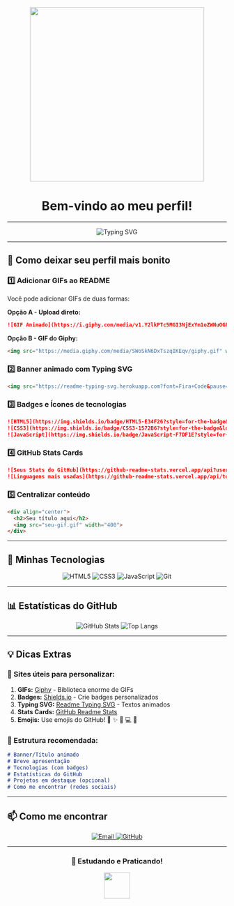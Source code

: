 <div align="center">
  <img src="https://media.giphy.com/media/SWoSkN6DxTszqIKEqv/giphy.gif" width="400">
  <h1>Bem-vindo ao meu perfil!</h1>
</div>

---

<!-- Banner animado -->
<div align="center">
  <img src="https://readme-typing-svg.herokuapp.com?font=Fira+Code&size=32&duration=2800&pause=2000&color=38C2FF&center=true&vCenter=true&width=940&lines=Ol%C3%A1%2C+eu+sou+Matheus+Barbosa!+%F0%9F%91%8B;Estudante+de+Desenvolvimento+Web+%F0%9F%92%BB;HTML%2C+CSS+e+muito+aprendizado!+%F0%9F%9A%80" alt="Typing SVG" />
</div>

---

## 🎨 Como deixar seu perfil mais bonito

### 1️⃣ **Adicionar GIFs ao README**

Você pode adicionar GIFs de duas formas:

**Opção A - Upload direto:**
```markdown
![GIF Animado](https://i.giphy.com/media/v1.Y2lkPTc5MGI3NjExYm1oZWNuOGF5eWE1M2hjdzB3MXZ3MnNlcGRuMm5rOGVsemZlbGRjOSZlcD12MV9pbnRlcm5hbF9naWZfYnlfaWQmY3Q9Zw/26tn33aiTi1jkl6H6/giphy.gif)
```

**Opção B - GIF do Giphy:**
```html
<img src="https://media.giphy.com/media/SWoSkN6DxTszqIKEqv/giphy.gif" width="300">
```

### 2️⃣ **Banner animado com Typing SVG**
```html
<img src="https://readme-typing-svg.herokuapp.com?font=Fira+Code&pause=1000&color=F75C7E&width=435&lines=Seu+texto+aqui;Pode+adicionar+v%C3%A1rias+linhas;Ficará+animado!" />
```

### 3️⃣ **Badges e Ícones de tecnologias**
```markdown
![HTML5](https://img.shields.io/badge/HTML5-E34F26?style=for-the-badge&logo=html5&logoColor=white)
![CSS3](https://img.shields.io/badge/CSS3-1572B6?style=for-the-badge&logo=css3&logoColor=white)
![JavaScript](https://img.shields.io/badge/JavaScript-F7DF1E?style=for-the-badge&logo=javascript&logoColor=black)
```

### 4️⃣ **GitHub Stats Cards**
```markdown
![Seus Stats do GitHub](https://github-readme-stats.vercel.app/api?username=MatheusBarbosaCoreia&show_icons=true&theme=radical)
![Linguagens mais usadas](https://github-readme-stats.vercel.app/api/top-langs/?username=MatheusBarbosaCoreia&layout=compact&theme=radical)
```

### 5️⃣ **Centralizar conteúdo**
```html
<div align="center">
  <h2>Seu título aqui</h2>
  <img src="seu-gif.gif" width="400">
</div>
```

---

## 🔧 Minhas Tecnologias

<p align="center">
  <img src="https://img.shields.io/badge/HTML5-E34F26?style=for-the-badge&logo=html5&logoColor=white" alt="HTML5" />
  <img src="https://img.shields.io/badge/CSS3-1572B6?style=for-the-badge&logo=css3&logoColor=white" alt="CSS3" />
  <img src="https://img.shields.io/badge/JavaScript-F7DF1E?style=for-the-badge&logo=javascript&logoColor=black" alt="JavaScript" />
  <img src="https://img.shields.io/badge/Git-F05032?style=for-the-badge&logo=git&logoColor=white" alt="Git" />
</p>

---

## 📊 Estatísticas do GitHub

<div align="center">
  <img src="https://github-readme-stats.vercel.app/api?username=MatheusBarbosaCoreia&show_icons=true&theme=radical" alt="GitHub Stats" />
  <img src="https://github-readme-stats.vercel.app/api/top-langs/?username=MatheusBarbosaCoreia&layout=compact&theme=radical" alt="Top Langs" />
</div>

---

## 💡 Dicas Extras

### 🌟 Sites úteis para personalizar:

1. **GIFs:** [Giphy](https://giphy.com/) - Biblioteca enorme de GIFs
2. **Badges:** [Shields.io](https://shields.io/) - Crie badges personalizados
3. **Typing SVG:** [Readme Typing SVG](https://readme-typing-svg.herokuapp.com/demo/) - Textos animados
4. **Stats Cards:** [GitHub Readme Stats](https://github.com/anuraghazra/github-readme-stats)
5. **Emojis:** Use emojis do GitHub! 🎉 ✨ 🚀 💻 🎨

### 🎯 Estrutura recomendada:
```markdown
# Banner/Título animado
# Breve apresentação
# Tecnologias (com badges)
# Estatísticas do GitHub
# Projetos em destaque (opcional)
# Como me encontrar (redes sociais)
```

---

## 📫 Como me encontrar

<p align="center">
  <a href="mailto:barbosamatheus035@gmail.com">
    <img src="https://img.shields.io/badge/-Email-D14836?style=for-the-badge&logo=gmail&logoColor=white" alt="Email" />
  </a>
  <a href="https://github.com/MatheusBarbosaCoreia">
    <img src="https://img.shields.io/badge/-GitHub-181717?style=for-the-badge&logo=github&logoColor=white" alt="GitHub" />
  </a>
</p>

---

<div align="center">
  <h3>🚀 Estudando e Praticando!</h3>
  <img src="https://media.giphy.com/media/LnQjpWaON8nhr21vNW/giphy.gif" width="60">
</div>
